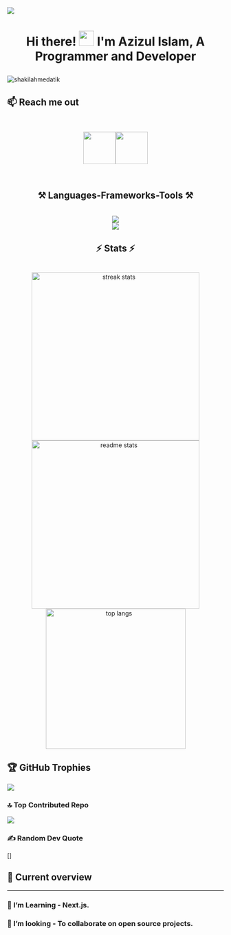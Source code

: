 <a href="https://www.facebook.com/AdnaNation.Me">
<img src="https://i.ibb.co/9c6CMgV/Blue-and-White-Gradient-Web-Developer-Linked-In-Article-Cover-Image-1.gif" />
</a>
<div align="center">

 <h1>Hi there! <img src="https://github.com/TheDudeThatCode/TheDudeThatCode/blob/master/Assets/Hi.gif" width="35" /> I'm Azizul Islam, A Programmer and Developer <p></p></h1>
</div>
<span align="left"> <img src="https://komarev.com/ghpvc/?username=AdnaNation&label=Profile%20views&color=0e75b6&style=flat" alt="shakilahmedatik" /> </span> 


## :mailbox: Reach me out

<br />

[<p align="center">  <img height="75" src="https://github.com/mir-hussain/mir-hussain/blob/main/images/icons/Facebook.png">](https://www.facebook.com/AdnaNation.Me)[<img height="75" src="https://github.com/mir-hussain/mir-hussain/blob/main/images/icons/Twitter.png"> </p>](https://x.com/AdnaNation27)

<br />

<h2 align="center">⚒️ Languages-Frameworks-Tools ⚒️</h2>
<br/>
<div align="center">
    <img src="https://skillicons.dev/icons?i=react,css,tailwind,github,figma,git,html,vscode" /><br>
    <img src="https://skillicons.dev/icons?i=javascript,nodejs,express,mongodb,firebase,nextjs" /><br>
</div>
<h2 align="center">⚡ Stats ⚡</h2>
<br>
<div align=center>
  <img width=390  src="https://github-readme-streak-stats.herokuapp.com/?user=AdnaNation&count_private=true&theme=react&border_radius=10" alt="streak stats" />
 <img width=390  src="https://github-readme-stats.vercel.app/api?username=AdnaNation&count_private=true&show_icons=true&theme=react&rank_icon=github&border_radius=10" alt="readme stats" />
    <br/>

  <img width=325 align="center" src="https://github-readme-stats.vercel.app/api/top-langs?username=AdnaNation&show_icons=true&locale=en&layout=compact&theme=react&border_radius=10&size_weight=0.5&count_weight=0.5&exclude_repo=github-readme-stats" alt="top langs" />
<!--<img width=325 align="center" src="http://github-profile-summary-cards.vercel.app/api/cards/profile-details?username=AdnaNation&theme=algolia" alt="top langs" />-->
  
</div>

## 🏆 GitHub Trophies
![](https://github-profile-trophy.vercel.app/?username=AdnaNation&theme=radical&no-frame=false&no-bg=true&margin-w=4)
### 🔝 Top Contributed Repo
![](https://github-contributor-stats.vercel.app/api?username=AdnaNation&limit=5&theme=dark&combine_all_yearly_contributions=true)


 ### ✍️ Random Dev Quote
![<p align="center"></p>](https://quotes-github-readme.vercel.app/api?type=horizontal&theme=radical)[]




## :eyes: Current overview
<hr>

### 🌱 I’m Learning - Next.js. 
### 👯 I’m looking - To collaborate on open source projects. 







